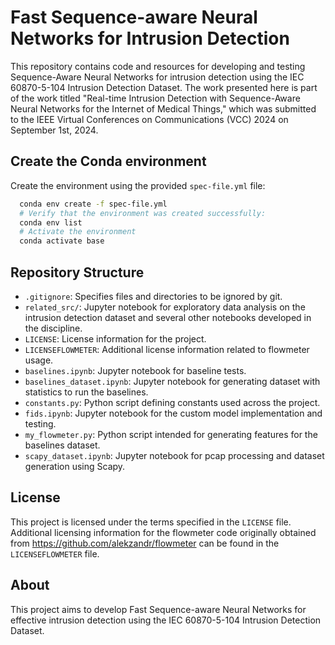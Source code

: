 # Fast Sequence-aware Neural Networks for Intrusion Detection

This repository contains code and resources for developing and testing Sequence-Aware Neural Networks for intrusion detection using the IEC 60870-5-104 Intrusion Detection Dataset. The work presented here is part of the work titled "Real-time Intrusion Detection with Sequence-Aware Neural Networks for the Internet of Medical Things," which was submitted to the IEEE Virtual Conferences on Communications (VCC) 2024 on September 1st, 2024.

## Create the Conda environment
Create the environment using the provided `spec-file.yml` file:

```sh
  conda env create -f spec-file.yml
  # Verify that the environment was created successfully:
  conda env list
  # Activate the environment
  conda activate base
```
## Repository Structure

- `.gitignore`: Specifies files and directories to be ignored by git.
- `related_src/`: Jupyter notebook for exploratory data analysis on the intrusion detection dataset and several other notebooks developed in the discipline.
- `LICENSE`: License information for the project.
- `LICENSEFLOWMETER`: Additional license information related to flowmeter usage.
- `baselines.ipynb`: Jupyter notebook for baseline tests.
- `baselines_dataset.ipynb`: Jupyter notebook for generating dataset with statistics to run the baselines.
- `constants.py`: Python script defining constants used across the project.
- `fids.ipynb`: Jupyter notebook for the custom model implementation and testing.
- `my_flowmeter.py`: Python script intended for generating features for the baselines dataset.
- `scapy_dataset.ipynb`: Jupyter notebook for pcap processing and dataset generation using Scapy.

## License

This project is licensed under the terms specified in the `LICENSE` file. Additional licensing information for the flowmeter code originally obtained from https://github.com/alekzandr/flowmeter can be found in the `LICENSEFLOWMETER` file.


## About

This project aims to develop Fast Sequence-aware Neural Networks for effective intrusion detection using the IEC 60870-5-104 Intrusion Detection Dataset.
